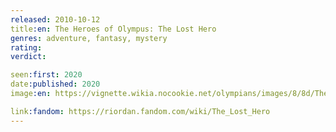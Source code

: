 ```yaml
---
released: 2010-10-12
title:en: The Heroes of Olympus: The Lost Hero
genres: adventure, fantasy, mystery
rating:
verdict:

seen:first: 2020
date:published: 2020
image:en: https://vignette.wikia.nocookie.net/olympians/images/8/8d/The_Lost_Hero.jpg/revision/latest?cb=20151117024147

link:fandom: https://riordan.fandom.com/wiki/The_Lost_Hero
---
```

